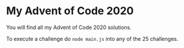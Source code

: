 # My Advent of Code 2020

You will find all my Advent of Code 2020 solutions. 

To execute a challenge do `node main.js` into any of the 25 challenges.